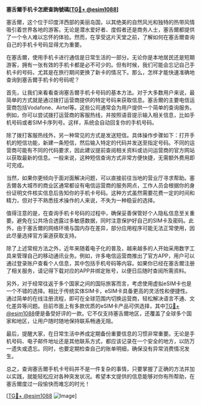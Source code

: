 **塞舌爾手机卡怎麽查詢號碼[[TG💪+ @esim1088](https://t.me/s/esim1088)]**

塞舌爾，这个位于印度洋西部的美丽岛国，以其绝美的自然风光和独特的热带风情吸引着世界各地的游客。无论是潜水爱好者、度假者还是商务人士，塞舌爾都提供了一个令人难以忘怀的体验。然而，在享受这片天堂之前，了解如何在塞舌爾查询自己的手机卡号码显得尤为重要。

在塞舌爾，使用手机卡进行通信是日常生活的一部分。无论你是本地居民还是短期游客，拥有一张有效的手机卡都是必不可少的。但有时候，我们可能会忘记自己手机卡的号码，尤其是在旅行期间更换了新卡的情况下。那么，怎样才能快速准确地查询到塞舌爾手机卡的号码呢？

首先，让我们来看看查询塞舌爾手机卡号码的基本方法。对于大多数用户来说，最简单的方式就是通过拨打运营商提供的特定号码来获取信息。塞舌爾的主要电信运营商包括Vodafone、Airtel等。这些公司通常会为用户提供一个简单的查询服务。例如，你可以尝试拨打运营商的客服热线，并按照语音提示输入相关信息，比如手机号码或者SIM卡序列号。这样，系统会自动回复你的手机号码。

除了拨打客服热线外，另一种常见的方式是发送短信。具体操作步骤如下：打开手机的短信功能，新建一条短信，然后输入特定的代码并发送至指定号码。不同的运营商可能有不同的代码要求，因此建议提前查阅相关资料或访问运营商的官方网站以获取最新的信息。一般来说，这种短信查询方式非常方便快捷，无需额外费用即可完成。

当然，如果你更倾向于面对面解决问题，可以直接前往当地的营业厅寻求帮助。塞舌爾各大城市的商业区通常都设有电信运营商的服务网点，工作人员会根据你的身份证明文件核实信息后告知你的手机卡号码。这种方式虽然需要花费一定的时间和精力，但对于不熟悉技术操作的人来说，不失为一种稳妥的选择。

值得注意的是，在查询手机卡号码的过程中，确保妥善保管好个人隐私信息至关重要。避免在公共场合透露过多敏感数据，同时注意保护好自己的SIM卡及密码。此外，由于塞舌爾的网络环境与国内存在差异，部分应用程序可能无法正常使用，因此尽量选择官方渠道获取支持。

除了上述常规方法之外，近年来随着电子化的普及，越来越多的人开始采用数字工具来管理自己的移动通讯业务。例如，许多电信运营商推出了官方APP，用户可以通过登录账户查看个人信息，其中包括手机号码等内容。如果你已经在塞舌爾注册了相关服务，请记得下载对应的APP并绑定账号，以便日后随时查阅所需资料。

另外，对于经常往返于多个国家之间的国际旅客而言，考虑使用虚拟eSIM卡也是一个不错的选择。相比于传统实体SIM卡，eSIM卡具备更高的灵活性和便捷性。通过简单的在线注册流程，即可在全球范围内切换运营商，轻松解决语言不通、文化差异等问题。目前市面上有多款优质的eSIM卡产品可供选择，其中[TG💪+ @esim1088](https://t.me/s/esim1088)便是备受好评的一款。它不仅支持塞舌爾地区，还覆盖了全球多个国家和地区，让用户随时随地保持联系畅通无阻。

最后，提醒大家，在日常生活中养成定期备份重要信息的习惯非常重要。无论是手机号码、电子邮件地址还是其他联系方式，都应该记录在一个安全的地方，以防万一遗失或遗忘。同时，也要定期检查自己的账单明细，确保没有异常消费情况发生。

总之，查询塞舌爾手机卡号码并不是一件复杂的事情，只要掌握了正确的方法并加以实践，就能轻松应对各种突发状况。希望本文提供的信息能够对你有所帮助，在塞舌爾度过一段愉快而难忘的时光！

[[TG💪+ @esim1088](https://t.me/s/esim1088) ![Image](https://i.postimg.cc/4NQfJmqS/Snipaste-2025-05-13-00-14-12.png)]
